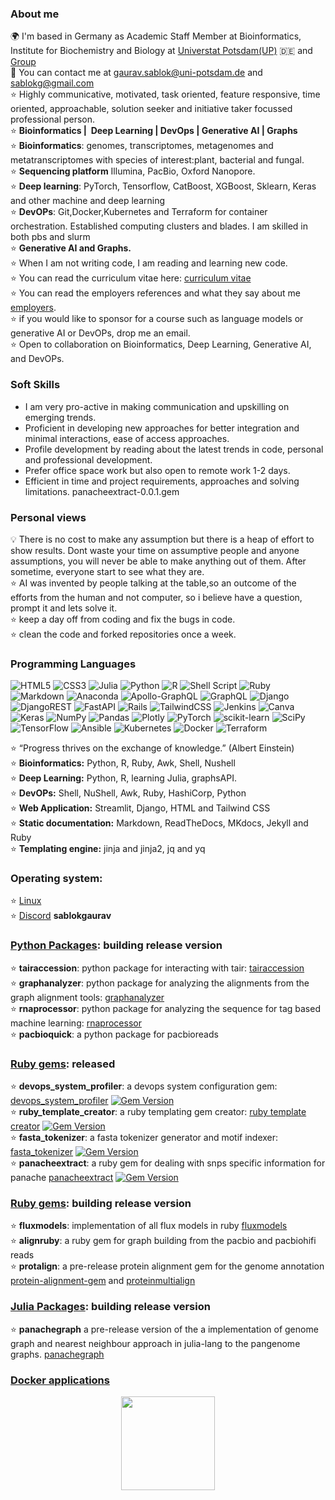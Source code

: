 ### About me
🌍  I'm based in Germany as Academic Staff Member at Bioinformatics, Institute for Biochemistry and Biology at [Universtat Potsdam(UP)](https://www.uni-potsdam.de/de/) :de: and [Group](https://www.uni-potsdam.de/en/ibb-bioinformatik/members/gaurav-sablok) \
📧  You can contact me at [gaurav.sablok@uni-potsdam.de](mailto:gaurav.sablok@uni-potsdam.de) and [sablokg@gmail.com](mailto:sablokg@gmail.com) \
:star: Highly communicative, motivated, task oriented, feature responsive, time oriented, approachable, solution seeker and initiative taker focussed professional person. \
:star: **Bioinformatics |  Deep Learning | DevOps | Generative AI | Graphs** \
:star: **Bioinformatics**: genomes, transcriptomes, metagenomes and metatranscriptomes with species of interest:plant, bacterial and fungal. \
:star: **Sequencing platform** Illumina, PacBio, Oxford Nanopore. \
:star: **Deep learning**: PyTorch, Tensorflow, CatBoost, XGBoost, Sklearn, Keras and other machine and deep learning \
:star: **DevOPs**: Git,Docker,Kubernetes and Terraform for container orchestration. Established computing clusters and blades. I am skilled in both pbs and slurm \
:star: **Generative AI and Graphs.** \
:star: When I am not writing code, I am reading and learning new code. \
:star: You can read the curriculum vitae here: [curriculum vitae](https://github.com/sablokgaurav/code_quicklook_curriculum_vitae/blob/main/curriculum_vitae/curriculum_vitae_sablokgaurav_2024.pdf) \
:star: You can read the employers references and what they say about me [employers](https://github.com/sablokgaurav/code_quicklook_curriculum_vitae/blob/main/curriculum_vitae/front_letter_references.pdf). \
:star: if you would like to sponsor for a course such as language models or generative AI or DevOPs, drop me an email. \
:star: Open to collaboration on Bioinformatics, Deep Learning, Generative AI, and DevOPs.

### Soft Skills
- I am very pro-active in making communication and upskilling on emerging trends.
- Proficient in developing new approaches for better integration and minimal interactions, ease of access approaches.
- Profile development by reading about the latest trends in code, personal and professional development. 
- Prefer office space work but also open to remote work 1-2 days. 
- Efficient in time and project requirements, approaches and solving limitations.
 panacheextract-0.0.1.gem
### Personal views 
:bulb: There is no cost to make any assumption but there is a heap of effort to show results. Dont waste your time on assumptive people and anyone assumptions, you will never be able to make anything out of them. After sometime, everyone start to see what they are. \
:star: AI was invented by people talking at the table,so an outcome of the efforts from the human and not computer, so i believe have a question, prompt it and lets solve it. \
:star: keep a day off from coding and fix the bugs in code. \
:star: clean the code and forked repositories once a week.
### Programming Languages
![HTML5](https://img.shields.io/badge/html5-%23E34F26.svg?style=plastic&logo=html5&logoColor=white) ![CSS3](https://img.shields.io/badge/css3-%231572B6.svg?style=plastic&logo=css3&logoColor=white) 	![Julia](https://img.shields.io/badge/-Julia-9558B2?style=plastic&logo=julia&logoColor=white) ![Python](https://img.shields.io/badge/python-3670A0?style=plastic&logo=python&logoColor=ffdd54) ![R](https://img.shields.io/badge/r-%23276DC3.svg?style=plastic&logo=r&logoColor=white) ![Shell Script](https://img.shields.io/badge/shell_script-%23121011.svg?style=plastic&logo=gnu-bash&logoColor=white) ![Ruby](https://img.shields.io/badge/ruby-%23CC342D.svg?style=plastic&logo=ruby&logoColor=white) ![Markdown](https://img.shields.io/badge/markdown-%23000000.svg?style=plastic&logo=markdown&logoColor=white) ![Anaconda](https://img.shields.io/badge/Anaconda-%2344A833.svg?style=plastic&logo=anaconda&logoColor=white) ![Apollo-GraphQL](https://img.shields.io/badge/-ApolloGraphQL-311C87?style=plastic&logo=apollo-graphql) ![GraphQL](https://img.shields.io/badge/-GraphQL-E10098?style=plastic&logo=graphql&logoColor=white) ![Django](https://img.shields.io/badge/django-%23092E20.svg?style=plastic&logo=django&logoColor=white) ![DjangoREST](https://img.shields.io/badge/DJANGO-REST-ff1709?style=plastic&logo=django&logoColor=white&color=ff1709&labelColor=gray) ![FastAPI](https://img.shields.io/badge/FastAPI-005571?style=plastic&logo=fastapi) ![Rails](https://img.shields.io/badge/rails-%23CC0000.svg?style=plastic&logo=ruby-on-rails&logoColor=white) ![TailwindCSS](https://img.shields.io/badge/tailwindcss-%2338B2AC.svg?style=plastic&logo=tailwind-css&logoColor=white) ![Jenkins](https://img.shields.io/badge/jenkins-%232C5263.svg?style=plastic&logo=jenkins&logoColor=white) ![Canva](https://img.shields.io/badge/Canva-%2300C4CC.svg?style=plastic&logo=Canva&logoColor=white) ![Keras](https://img.shields.io/badge/Keras-%23D00000.svg?style=plastic&logo=Keras&logoColor=white) ![NumPy](https://img.shields.io/badge/numpy-%23013243.svg?style=plastic&logo=numpy&logoColor=white) ![Pandas](https://img.shields.io/badge/pandas-%23150458.svg?style=plastic&logo=pandas&logoColor=white) ![Plotly](https://img.shields.io/badge/Plotly-%233F4F75.svg?style=plastic&logo=plotly&logoColor=white) ![PyTorch](https://img.shields.io/badge/PyTorch-%23EE4C2C.svg?style=plastic&logo=PyTorch&logoColor=white) ![scikit-learn](https://img.shields.io/badge/scikit--learn-%23F7931E.svg?style=plastic&logo=scikit-learn&logoColor=white) ![SciPy](https://img.shields.io/badge/SciPy-%230C55A5.svg?style=plastic&logo=scipy&logoColor=%white) ![TensorFlow](https://img.shields.io/badge/TensorFlow-%23FF6F00.svg?style=plastic&logo=TensorFlow&logoColor=white) ![Ansible](https://img.shields.io/badge/ansible-%231A1918.svg?style=plastic&logo=ansible&logoColor=white) ![Kubernetes](https://img.shields.io/badge/kubernetes-%23326ce5.svg?style=plastic&logo=kubernetes&logoColor=white) ![Docker](https://img.shields.io/badge/docker-%230db7ed.svg?style=plastic&logo=docker&logoColor=white) ![Terraform](https://img.shields.io/badge/terraform-%235835CC.svg?style=plastic&logo=terraform&logoColor=white) 

:star: “Progress thrives on the exchange of knowledge.” (Albert Einstein) \
:star: **Bioinformatics:**  Python, R, Ruby, Awk, Shell, Nushell \
:star: **Deep Learning:**  Python, R, learning Julia, graphsAPI. \
:star: **DevOPs:** Shell, NuShell, Awk, Ruby, HashiCorp, Python \
:star: **Web Application:** Streamlit, Django, HTML and Tailwind CSS \
:star: **Static documentation:** Markdown, ReadTheDocs, MKdocs, Jekyll and Ruby  \
:star: **Templating engine:** jinja and jinja2, jq and yq 

### Operating system:
:star: [Linux](https://linuxcommunity.io/u/sablokgaurav/summary) \
:star: [Discord](https://discord.com/) **sablokgaurav**

### [Python Packages](https://pypi.org/user/sablokgaurav/): building release version 
:star: **tairaccession**: python package for interacting with tair: [tairaccession](https://github.com/sablokgaurav/tairaccession) \
:star: **graphanalyzer**: python package for analyzing the alignments from the graph alignment tools: [graphanalyzer](https://github.com/sablokgaurav/graphanalyzer) \
:star: **rnaprocessor**: python package for analyzing the sequence for tag based machine learning: [rnaprocessor](https://github.com/sablokgaurav/rnaprocessor) \
:star: **pacbioquick**: a python package for pacbioreads 
### [Ruby gems](https://rubygems.org/profiles/sablokgaurav): released
:star: **devops_system_profiler**: a devops system configuration gem: [devops_system_profiler](https://github.com/sablokgaurav/devops-system) [![Gem Version](https://badge.fury.io/rb/devops_system_util_profiler.svg)](https://badge.fury.io/rb/devops_system_util_profiler) \
:star: **ruby_template_creator**: a ruby templating gem creator: [ruby template creator](https://github.com/sablokgaurav/ruby_gem_creator)  [![Gem Version](https://badge.fury.io/rb/template_creator.svg)](https://badge.fury.io/rb/template_creator) \
:star: **fasta_tokenizer**: a fasta tokenizer generator and motif indexer: [fasta_tokenizer](https://github.com/sablokgaurav/pacbiohifi-motif-scanner) [![Gem Version](https://badge.fury.io/rb/fasta_motif_sliding_generator.svg)](https://badge.fury.io/rb/fasta_motif_sliding_generator) \
:star: **panacheextract**: a ruby gem for dealing with snps specific information for panache [panacheextract](https://rubygems.org/gems/panacheextract) [![Gem Version](https://badge.fury.io/rb/panacheextract.svg)](https://badge.fury.io/rb/panacheextract)
### [Ruby gems](https://rubygems.org/profiles/sablokgaurav): building release version
:star: **fluxmodels**: implementation of all flux models in ruby [fluxmodels](https://github.com/sablokgaurav/flux-models-ruby) \
:star: **alignruby**: a ruby gem for graph building from the pacbio and pacbiohifi reads \
:star: **protalign**: a pre-release protein alignment gem for the genome annotation [protein-alignment-gem](https://github.com/sablokgaurav/proteinalignment-annotation-gem) and [proteinmultialign](https://github.com/sablokgaurav/protein-multialign-gem) 

### [Julia Packages](https://juliahub.com/): building release version
:star: **panachegraph** a pre-release version of the a implementation of genome graph and nearest neighbour approach in julia-lang to the pangenome graphs. [panachegraph](https://github.com/sablokgaurav/panachegraph)
### [Docker applications](https://hub.docker.com/u/sablokg)

<div align="center">
<img align="center" src="http://github-profile-summary-cards.vercel.app/api/cards/profile-details?username=sablokgaurav&theme=github" height="150em" />
</div>

